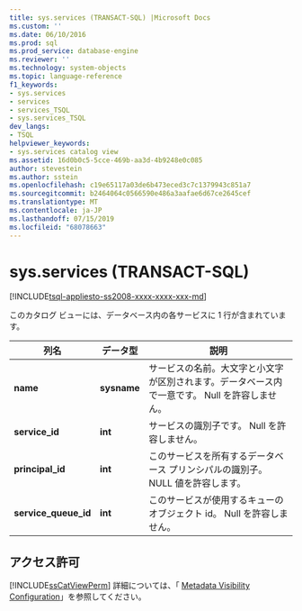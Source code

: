 ```yaml
---
title: sys.services (TRANSACT-SQL) |Microsoft Docs
ms.custom: ''
ms.date: 06/10/2016
ms.prod: sql
ms.prod_service: database-engine
ms.reviewer: ''
ms.technology: system-objects
ms.topic: language-reference
f1_keywords:
- sys.services
- services
- services_TSQL
- sys.services_TSQL
dev_langs:
- TSQL
helpviewer_keywords:
- sys.services catalog view
ms.assetid: 16d0b0c5-5cce-469b-aa3d-4b9248e0c085
author: stevestein
ms.author: sstein
ms.openlocfilehash: c19e65117a03de6b473eced3c7c1379943c851a7
ms.sourcegitcommit: b2464064c0566590e486a3aafae6d67ce2645cef
ms.translationtype: MT
ms.contentlocale: ja-JP
ms.lasthandoff: 07/15/2019
ms.locfileid: "68078663"
---
```

# <a name="sysservices-transact-sql"></a>sys.services (TRANSACT-SQL)
[!INCLUDE[tsql-appliesto-ss2008-xxxx-xxxx-xxx-md](../../includes/tsql-appliesto-ss2008-xxxx-xxxx-xxx-md.md)]

  このカタログ ビューには、データベース内の各サービスに 1 行が含まれています。  
  
|列名|データ型|説明|  
|-----------------|---------------|-----------------|  
|**name**|**sysname**|サービスの名前。大文字と小文字が区別されます。データベース内で一意です。 Null を許容しません。|  
|**service_id**|**int**|サービスの識別子です。 Null を許容しません。|  
|**principal_id**|**int**|このサービスを所有するデータベース プリンシパルの識別子。 NULL 値を許容します。|  
|**service_queue_id**|**int**|このサービスが使用するキューのオブジェクト id。 Null を許容しません。|  
  
## <a name="permissions"></a>アクセス許可  
 [!INCLUDE[ssCatViewPerm](../../includes/sscatviewperm-md.md)] 詳細については、「 [Metadata Visibility Configuration](../../relational-databases/security/metadata-visibility-configuration.md)」を参照してください。  
  
  
